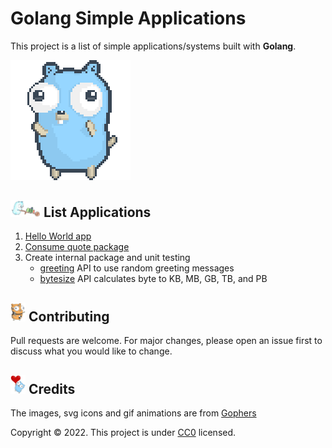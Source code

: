 # Golang Simple Applications

This project is a list of simple applications/systems built with **Golang**.

![Gopher Dance](images/gopher-dance.gif)

## <img src="images/pushing-cart.png" alt="Gopher pushing cart" width="48"> List Applications

1. [Hello World app](hello_world.go)
2. [Consume quote package](go_quote.go)
3. Create internal package and unit testing
    - [greeting](golang-greet) API to use random greeting messages
    - [bytesize](golang-bytes) API calculates byte to KB, MB, GB, TB, and PB

## <img src="images/crash-dummy.svg" alt="Gopher robo crash" width="24"> Contributing

Pull requests are welcome. For major changes, please open an issue first to discuss what you would like to change.

## <img src="images/heart-balloon.svg" alt="Gopher heart balloon" width="24"> Credits

The images, svg icons and gif animations are from [Gophers](https://github.com/egonelbre/gophers)

Copyright :copyright: 2022. This project is under [CC0](LICENSE) licensed.
